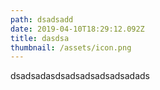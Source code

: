 ```yaml
---
path: dsadsadd
date: 2019-04-10T18:29:12.092Z
title: dasdsa
thumbnail: /assets/icon.png
---
```

dsadsadasdsadsadsadsadsadads
